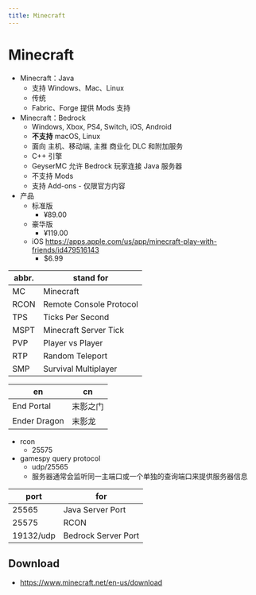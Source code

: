 ```yaml
---
title: Minecraft
---
```


# Minecraft

- Minecraft：Java
  - 支持 Windows、Mac、Linux
  - 传统
  - Fabric、Forge 提供 Mods 支持
- Minecraft：Bedrock
  - Windows, Xbox, PS4, Switch, iOS, Android
  - **不支持** macOS, Linux
  - 面向 主机、移动端, 主推 商业化 DLC 和附加服务
  - C++ 引擎
  - GeyserMC 允许 Bedrock 玩家连接 Java 服务器
  - 不支持 Mods
  - 支持 Add-ons - 仅限官方内容
- 产品
  - 标准版
    - ¥89.00
  - 豪华版
    - ¥119.00
  - iOS https://apps.apple.com/us/app/minecraft-play-with-friends/id479516143
    - $6.99

| abbr. | stand for               |
| ----- | ----------------------- |
| MC    | Minecraft               |
| RCON  | Remote Console Protocol |
| TPS   | Ticks Per Second        |
| MSPT  | Minecraft Server Tick   |
| PVP   | Player vs Player        |
| RTP   | Random Teleport         |
| SMP   | Survival Multiplayer    |

| en           | cn       |
| ------------ | -------- |
| End Portal   | 末影之门 |
| Ender Dragon | 末影龙   |

- rcon
  - 25575
- gamespy query protocol
  - udp/25565
  - 服务器通常会监听同一主端口或一个单独的查询端口来提供服务器信息

| port      | for                 |
| --------- | ------------------- |
| 25565     | Java Server Port    |
| 25575     | RCON                |
| 19132/udp | Bedrock Server Port |

## Download

- https://www.minecraft.net/en-us/download
